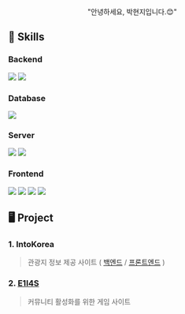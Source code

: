 <div align="center">
  "안녕하세요, 박현지입니다.😊"
</div>

## 🔨 Skills 
### Backend
<img src="https://img.shields.io/badge/Java-007396?style=flat-square&logo=Java&logoColor=white"> <img src="https://img.shields.io/badge/Spring Boot-6DB33F?style=flat-square&logo=spring boot&logoColor=white"> 

### Database
<img src="https://img.shields.io/badge/oracle-F80000?style=flat-square&logo=oracle&logoColor=white"> 

### Server
<img src="https://img.shields.io/badge/apache tomcat-F8DC75?style=flat-square&logo=apachetomcat&logoColor=black"> <img src="https://img.shields.io/badge/Amazon AWS-232F3E?style=flat-square&logo=amazon aws&logoColor=white"> 

### Frontend
<img src="https://img.shields.io/badge/React-61DAFB?style=flat-square&logo=React&logoColor=black"> <img src="https://img.shields.io/badge/html5-E34F26?style=flat-square&logo=html5&logoColor=white"> <img src="https://img.shields.io/badge/css-1572B6?style=flat-square&logo=css3&logoColor=white"> <img src="https://img.shields.io/badge/javascript-F7DF1E?style=flat-square&logo=javascript&logoColor=black"> 

## 🖥️ Project
### 1. IntoKorea 
> 관광지 정보 제공 사이트
>( <a href="https://github.com/WOWzip/FinalProject_IntoKorea_BE">백엔드</a> / <a href="https://github.com/WOWzip/FinalProject_IntoKorea_FE">프론트엔드</a> )

### 2. <a href="https://github.com/WOWzip/SemiProject_E1I4S">E1I4S</a>
> 커뮤니티 활성화를 위한 게임 사이트

    
